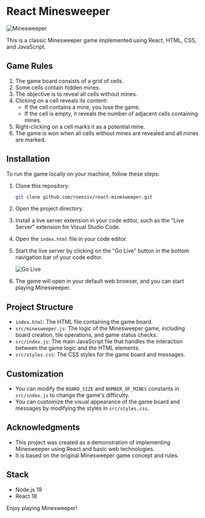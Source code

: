 # React Minesweeper

![Minesweeper](https://store-images.s-microsoft.com/image/apps.23030.13640194727621457.b1c92f5c-af7b-4e8d-8f5f-fd4fab76d693.211d23e9-a4a7-4749-b594-34fff399a20d)

This is a classic Minesweeper game implemented using React, HTML, CSS, and JavaScript.

## Game Rules

1. The game board consists of a grid of cells.
2. Some cells contain hidden mines.
3. The objective is to reveal all cells without mines.
4. Clicking on a cell reveals its content:
   - If the cell contains a mine, you lose the game.
   - If the cell is empty, it reveals the number of adjacent cells containing mines.
5. Right-clicking on a cell marks it as a potential mine.
6. The game is won when all cells without mines are revealed and all mines are marked.

## Installation

To run the game locally on your machine, follow these steps:

1. Clone this repository:

   ```sh
   git clone github.com/roeeziv/react-minesweeper.git
   ```

2. Open the project directory.

3. Install a live server extension in your code editor, such as the "Live Server" extension for Visual Studio Code.

4. Open the `index.html` file in your code editor.

5. Start the live server by clicking on the "Go Live" button in the bottom navigation bar of your code editor.

   ![Go Live](https://ritwickdey.github.io/vscode-live-server/images/Screenshot/vscode-live-server-statusbar-3.jpg)

6. The game will open in your default web browser, and you can start playing Minesweeper.

## Project Structure

- `index.html`: The HTML file containing the game board.
- `src/minesweeper.js`: The logic of the Minesweeper game, including board creation, tile operations, and game status checks.
- `src/index.js`: The main JavaScript file that handles the interaction between the game logic and the HTML elements.
- `src/styles.css`: The CSS styles for the game board and messages.

## Customization

- You can modify the `BOARD_SIZE` and `NUMBER_OF_MINES` constants in `src/index.js` to change the game's difficulty.
- You can customize the visual appearance of the game board and messages by modifying the styles in `src/styles.css`.

## Acknowledgments

- This project was created as a demonstration of implementing Minesweeper using React and basic web technologies.
- It is based on the original Minesweeper game concept and rules.

## Stack

- Node.js 19
- React 18

Enjoy playing Minesweeper!
